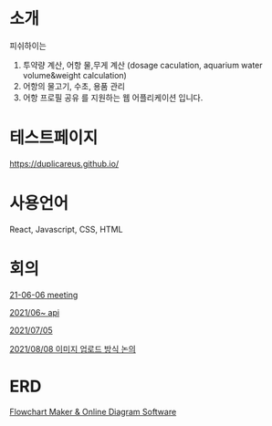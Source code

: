 # 소개

피쉬하이는
1. 투약량 계산, 어항 물,무게 계산 (dosage caculation, aquarium water volume&weight calculation)
2. 어항의 물고기, 수초, 용품 관리 
3. 어항 프로필 공유
를 지원하는 웹 어플리케이션 입니다.

# 테스트페이지

https://duplicareus.github.io/

# 사용언어

React, Javascript, CSS, HTML

# 회의

[21-06-06 meeting](https://www.notion.so/21-06-06-meeting-a7a37a3895244e6a8ea526531a7eda47)

[2021/06~  api](https://www.notion.so/2021-06-api-4f6b12f7763f4053b9ffe20450f54e31)

[2021/07/05](https://www.notion.so/2021-07-05-8f4e63dcf9384f16aed8694a9d7b3be3)

[2021/08/08 이미지 업로드 방식 논의](https://www.notion.so/2021-08-08-68ab90453a644f558642348cf85efacf)


# ERD

[Flowchart Maker & Online Diagram Software](https://app.diagrams.net/#G1KlWJ56uXZBkGdHLTEiKT7sd5UWY42CyC)
